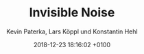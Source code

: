 ---
layout: post
author: "Kevin Paterka, Lars Köppl und Konstantin Hehl"
date:   2018-12-23 18:16:02 +0100
title:  "Invisible Noise"
text: "Wo befinde ich mich gerade, und was geschieht in diesem Augenblick? Unsere Sinneseindrücke helfen uns, diese Fragen zu beantworten und die Orientierung zu behalten. Tag und Nacht empfangen wir fortlaufend eine Vielzahl von Reizen und Stimulationen, die wir dank speziellen Nervenzellen – unseren Sinneszellen – wahrnehmen.

Das Unhörbare wird hörbar.

Machen wir uns der Vielfalt unserer Sinneseindrücke bewusst, beginnt die Stadt unsichtbare Geschichten zu erzählen.Alltagsgeräusche werden zur Rhythmen und die Großstadt schlussendlich zum Orchester. "

imgMin: 

  - "https://raw.githubusercontent.com/Ebertplatz/images/master/22-12-2018-post-4/miniaturen/001.jpg"
  - "https://raw.githubusercontent.com/Ebertplatz/images/master/23-12-2018-post-6/miniaturen/002.jpg"
  - "https://raw.githubusercontent.com/Ebertplatz/images/master/23-12-2018-post-6/miniaturen/006.jpg"
  - "https://raw.githubusercontent.com/Ebertplatz/images/master/23-12-2018-post-6/miniaturen/006.jpg"
  - "https://raw.githubusercontent.com/Ebertplatz/images/master/23-12-2018-post-6/miniaturen/005.jpg"
  - "https://raw.githubusercontent.com/Ebertplatz/images/master/23-12-2018-post-6/miniaturen/006.jpg"
  - "https://raw.githubusercontent.com/Ebertplatz/images/master/23-12-2018-post-6/miniaturen/007.jpg"
  - "https://raw.githubusercontent.com/Ebertplatz/images/master/23-12-2018-post-6/miniaturen/008.jpg"
  - "https://raw.githubusercontent.com/Ebertplatz/images/master/23-12-2018-post-6/miniaturen/009.jpg"
  - "https://raw.githubusercontent.com/Ebertplatz/images/master/23-12-2018-post-6/miniaturen/010.jpg"

imgOrig: 
  - "https://raw.githubusercontent.com/Ebertplatz/images/master/23-12-2018-post-6/originale/001.jpg"
  - "https://raw.githubusercontent.com/Ebertplatz/images/master/23-12-2018-post-6/originale/002.jpg"
  - "https://raw.githubusercontent.com/Ebertplatz/images/master/23-12-2018-post-6/originale/003.jpg"
  - "https://raw.githubusercontent.com/Ebertplatz/images/master/23-12-2018-post-6/originale/004.jpg"
  - "https://raw.githubusercontent.com/Ebertplatz/images/master/23-12-2018-post-6/originale/005.jpg"
  - "https://raw.githubusercontent.com/Ebertplatz/images/master/23-12-2018-post-6/originale/006.jpg"
  - "https://raw.githubusercontent.com/Ebertplatz/images/master/23-12-2018-post-6/originale/007.jpg"
  - "https://raw.githubusercontent.com/Ebertplatz/images/master/23-12-2018-post-6/originale/008.jpg"
  - "https://raw.githubusercontent.com/Ebertplatz/images/master/23-12-2018-post-6/originale/009.jpg"
  - "https://raw.githubusercontent.com/Ebertplatz/images/master/23-12-2018-post-6/originale/011.jpg"
  - "https://raw.githubusercontent.com/Ebertplatz/images/master/23-12-2018-post-6/originale/012.jpg"
  - "https://raw.githubusercontent.com/Ebertplatz/images/master/23-12-2018-post-6/originale/013.jpg"
  - "https://raw.githubusercontent.com/Ebertplatz/images/master/23-12-2018-post-6/originale/014.jpg"
  - "https://raw.githubusercontent.com/Ebertplatz/images/master/23-12-2018-post-6/originale/015.jpg"
  - "https://raw.githubusercontent.com/Ebertplatz/images/master/23-12-2018-post-6/originale/023.jpg"
  - "https://raw.githubusercontent.com/Ebertplatz/images/master/23-12-2018-post-6/originale/017.jpg"
  - "https://raw.githubusercontent.com/Ebertplatz/images/master/23-12-2018-post-6/originale/018.jpg"
  - "https://raw.githubusercontent.com/Ebertplatz/images/master/23-12-2018-post-6/originale/019.jpg"
  - "https://raw.githubusercontent.com/Ebertplatz/images/master/23-12-2018-post-6/originale/020.jpg"
  - "https://raw.githubusercontent.com/Ebertplatz/images/master/23-12-2018-post-6/originale/023.jpg"
  - "https://raw.githubusercontent.com/Ebertplatz/images/master/23-12-2018-post-6/originale/022.jpg"
  - "https://raw.githubusercontent.com/Ebertplatz/images/master/23-12-2018-post-6/originale/023.jpg"
  - "https://raw.githubusercontent.com/Ebertplatz/images/master/23-12-2018-post-6/originale/024.jpg"
  - "https://raw.githubusercontent.com/Ebertplatz/images/master/23-12-2018-post-6/originale/025.jpg"
  - "https://raw.githubusercontent.com/Ebertplatz/images/master/23-12-2018-post-6/originale/026.jpg"
  - "https://raw.githubusercontent.com/Ebertplatz/images/master/23-12-2018-post-6/originale/027.jpg"
  - "https://raw.githubusercontent.com/Ebertplatz/images/master/23-12-2018-post-6/originale/028.jpg"
  - "https://raw.githubusercontent.com/Ebertplatz/images/master/23-12-2018-post-6/originale/029.jpg"
  - "https://raw.githubusercontent.com/Ebertplatz/images/master/23-12-2018-post-6/originale/030.jpg"
---